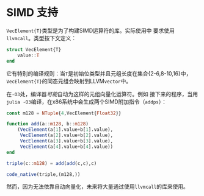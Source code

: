 # SIMD 支持

`VecElement{T}`类型是为了构建SIMD运算符的库。实际使用中
要求使用 `llvmcall`。类型按下文定义：

```julia
struct VecElement{T}
    value::T
end
```

它有特别的编译规则：当`T`是初始位类型并且元组长度在集合{2-6,8-10,16}中，`VecElement{T}`的同态元组会映射到LLVM`vector`中。

在`-O3`处，编译器*可能*自动为这样的元组向量化运算符。例如
接下来的程序，当用`julia -O3`编译，在x86系统中会生成两个SIMD附加指令（`addps`）：

```julia
const m128 = NTuple{4,VecElement{Float32}}

function add(a::m128, b::m128)
    (VecElement(a[1].value+b[1].value),
     VecElement(a[2].value+b[2].value),
     VecElement(a[3].value+b[3].value),
     VecElement(a[4].value+b[4].value))
end

triple(c::m128) = add(add(c,c),c)

code_native(triple,(m128,))
```

然而，因为无法依靠自动向量化，未来将大量通过使用`llvmcall`的库来使用。
